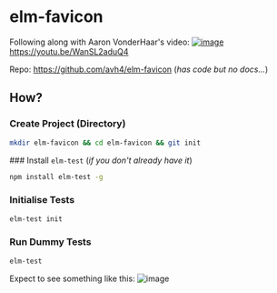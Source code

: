 # elm-favicon
Following along with Aaron VonderHaar's video:
[![image](https://user-images.githubusercontent.com/194400/31855007-dd719050-b699-11e7-9bd4-180ca21e4b67.png)](https://youtu.be/WanSL2aduQ4)
https://youtu.be/WanSL2aduQ4

Repo: https://github.com/avh4/elm-favicon (_has code but no docs..._)


## How?

### Create Project (Directory)

```sh
mkdir elm-favicon && cd elm-favicon && git init
```


### Install `elm-test` (_if you don't already have it_)

```sh
npm install elm-test -g
```

### Initialise Tests

```sh
elm-test init
```

### Run Dummy Tests

```sh
elm-test
```
Expect to see something like this:
![image](https://user-images.githubusercontent.com/194400/31855167-fdf623f6-b69c-11e7-88de-e21a711db360.png)
